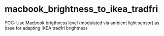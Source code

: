 # macbook_brightness_to_ikea_tradfri
POC: Use Macbook brigthness level (modulated via ambient light sensor) as base for adapting IKEA tradfri brightness
